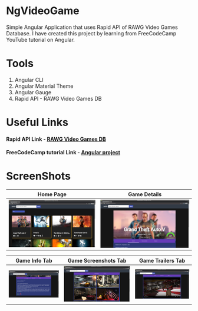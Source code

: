# NgVideoGame
Simple Angular Application that uses Rapid API of RAWG Video Games Database.
I have created this project by learning from FreeCodeCamp YouTube tutorial on Angular.

# Tools
1. Angular CLI
2. Angular Material Theme
3. Angular Gauge
4. Rapid API - RAWG Video Games DB

# Useful Links
#### Rapid API Link - [RAWG Video Games DB](https://rapidapi.com/accujazz/api/rawg-video-games-database) 
#### FreeCodeCamp tutorial Link - [Angular project](https://www.youtube.com/watch?v=LiOzTQAz13Q)

# ScreenShots

| Home Page | Game Details  |
| - | - |
| ![Home](screenshots/home.png) | ![Game Details Page](screenshots/game-info-page.png) |

| Game Info Tab | Game Screenshots Tab | Game Trailers Tab |
| - | - | - |
| ![Game Info Tab](screenshots/game-info.png) | ![Game Screenshots Tab](screenshots/game-screenshots.png) | ![Game Trailers Tab](screenshots/game-trailers.png) | 
